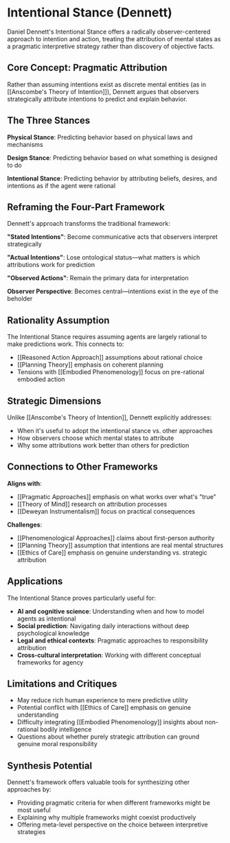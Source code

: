 # Intentional Stance (Dennett)

Daniel Dennett's Intentional Stance offers a radically observer-centered approach to intention and action, treating the attribution of mental states as a pragmatic interpretive strategy rather than discovery of objective facts.

## Core Concept: Pragmatic Attribution

Rather than assuming intentions exist as discrete mental entities (as in [[Anscombe's Theory of Intention]]), Dennett argues that observers strategically attribute intentions to predict and explain behavior.

## The Three Stances

**Physical Stance**: Predicting behavior based on physical laws and mechanisms

**Design Stance**: Predicting behavior based on what something is designed to do

**Intentional Stance**: Predicting behavior by attributing beliefs, desires, and intentions as if the agent were rational

## Reframing the Four-Part Framework

Dennett's approach transforms the traditional framework:

**"Stated Intentions"**: Become communicative acts that observers interpret strategically

**"Actual Intentions"**: Lose ontological status—what matters is which attributions work for prediction

**"Observed Actions"**: Remain the primary data for interpretation

**Observer Perspective**: Becomes central—intentions exist in the eye of the beholder

## Rationality Assumption

The Intentional Stance requires assuming agents are largely rational to make predictions work. This connects to:
- [[Reasoned Action Approach]] assumptions about rational choice
- [[Planning Theory]] emphasis on coherent planning
- Tensions with [[Embodied Phenomenology]] focus on pre-rational embodied action

## Strategic Dimensions

Unlike [[Anscombe's Theory of Intention]], Dennett explicitly addresses:
- When it's useful to adopt the intentional stance vs. other approaches
- How observers choose which mental states to attribute
- Why some attributions work better than others for prediction

## Connections to Other Frameworks

**Aligns with**:
- [[Pragmatic Approaches]] emphasis on what works over what's "true"
- [[Theory of Mind]] research on attribution processes
- [[Deweyan Instrumentalism]] focus on practical consequences

**Challenges**:
- [[Phenomenological Approaches]] claims about first-person authority
- [[Planning Theory]] assumption that intentions are real mental structures
- [[Ethics of Care]] emphasis on genuine understanding vs. strategic attribution

## Applications

The Intentional Stance proves particularly useful for:
- **AI and cognitive science**: Understanding when and how to model agents as intentional
- **Social prediction**: Navigating daily interactions without deep psychological knowledge
- **Legal and ethical contexts**: Pragmatic approaches to responsibility attribution
- **Cross-cultural interpretation**: Working with different conceptual frameworks for agency

## Limitations and Critiques

- May reduce rich human experience to mere predictive utility
- Potential conflict with [[Ethics of Care]] emphasis on genuine understanding
- Difficulty integrating [[Embodied Phenomenology]] insights about non-rational bodily intelligence
- Questions about whether purely strategic attribution can ground genuine moral responsibility

## Synthesis Potential

Dennett's framework offers valuable tools for synthesizing other approaches by:
- Providing pragmatic criteria for when different frameworks might be most useful
- Explaining why multiple frameworks might coexist productively
- Offering meta-level perspective on the choice between interpretive strategies